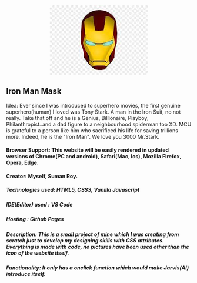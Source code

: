 
<p align="center"><img src="TS Mask/src/Readmepic.jpeg" style.background="none"></p>
 

## Iron Man Mask

Idea: Ever since I was introduced to superhero movies, the first genuine superhero(human) I loved was Tony Stark. A man in the Iron Suit, no not really. Take that off and he is a Genius, Billionaire, Playboy, Philanthropist..and a dad figure to a neighbourhood spiderman too XD.
MCU is grateful to a person like him who sacrificed his life for saving trillions more. Indeed, he is the "Iron Man". We love you 3000 Mr.Stark.

#### Browser Support: This website will be easily rendered in updated versions of Chrome(PC and android), Safari(Mac, Ios), Mozilla Firefox, Opera, Edge.

#### Creator: Myself, Suman Roy.

##### Technologies used: HTML5, CSS3, Vanilla Javascript
##### IDE(Editor) used : VS Code 
##### Hosting : Github Pages


##### Description: This is a small project of mine which I was creating from scratch just to develop my designing skills with CSS attributes. Everything is made with code, no pictures have been used other than the icon of the website itself. 

##### Functionality: It only has a onclick function which would make Jarvis(AI) introduce itself.



